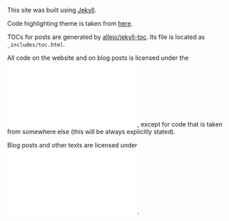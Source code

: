 This site was built using [Jekyll](https://jekyllrb.com/).

Code highlighting theme is taken from [here](https://github.com/aahan/pygments-github-style).

TOCs for posts are generated by [allejo/jekyll-toc](https://github.com/allejo/jekyll-toc). Its
file is located as `_includes/toc.html`.

All code on the website and on blog posts is licensed under the
![MIT License (Expat)](LICENSE_MIT.txt),
except for code that is taken from somewhere else (this will be always explicitly stated).

Blog posts and other texts are licensed under
![CC BY 4.0](LICENSE_CC_BY_4.0.txt).
